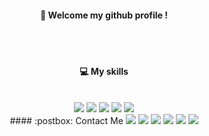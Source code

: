 <div align="center"> 

  ####  :wave: Welcome my github profile !
  <br/>
  <br/>
  
  ####  :computer: My skills

  <br/>
  
  <img src="https://img.shields.io/badge/Unreal-0E1128?style=for-the-badge&logo=unrealengine&logoColor=white">
  
  <img src="https://img.shields.io/badge/C++-00599C?style=for-the-badge&logo=cplusplus&logoColor=white">
  
  <img src="https://img.shields.io/badge/Azure-0078D4?style=for-the-badge&logo=microsoftazure&logoColor=white">
  
  <img src="https://img.shields.io/badge/Docker-2496ED?style=for-the-badge&logo=docker&logoColor=white">
  
  <img src="https://img.shields.io/badge/AWS-232F3E?style=for-the-badge&logo=aws&logoColor=white">

  <br/>
  ####  :postbox: Contact Me
  <img src="https://img.shields.io/badge/github-181717?style=for-the-badge&logo=github&logoColor=white">
  <img src="https://img.shields.io/badge/Discord-5865F2?style=for-the-badge&logo=discord&logoColor=white">
  <img src="https://img.shields.io/badge/Steam-000000?style=for-the-badge&logo=steam&logoColor=white">
  <img src="https://img.shields.io/badge/PlayStation-003791?style=for-the-badge&logo=playstation&logoColor=white">
  <img src="https://img.shields.io/badge/X-000000?style=for-the-badge&logo=x&logoColor=white">
  <img src="https://img.shields.io/badge/KakaoTalk-FFCD00?style=for-the-badge&logo=kakaotalk&logoColor=white">
  

</div>
